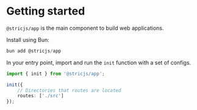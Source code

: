 # Getting started
`@stricjs/app` is the main component to build web applications.

Install using Bun:
```ts
bun add @stricjs/app
```

In your entry point, import and run the `init` function with a set of configs.
```ts
import { init } from '@stricjs/app';

init({
    // Directories that routes are located
    routes: ['./src']
});
```
